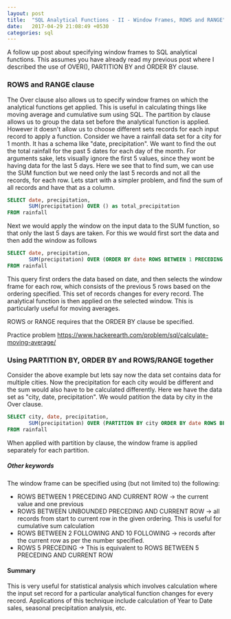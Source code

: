 ```yaml
---
layout: post
title:  "SQL Analytical Functions - II - Window Frames, ROWS and RANGE"
date:   2017-04-29 21:08:49 +0530
categories: sql
---
```


A follow up post about specifying window frames to SQL analytical functions. This assumes you have already read my previous post where I described the use of OVER(), PARTITION BY and ORDER BY clause.

### ROWS and RANGE clause
The Over clause also allows us to specify window frames on which the analytical functions get applied. This is useful in calculating things like moving average and cumulative sum using SQL.
The partition by clause allows us to group the data set before the analytical function is applied. However it doesn't allow us to choose different sets records for each input record to apply a function.
Consider we have a rainfall data set for a city for 1 month. It has a schema like "date, precipitation". We want to find the out the total rainfall for the past 5 dates for each day of the month. For arguments sake, lets visually ignore the first 5 values, since they wont be having data for the last 5 days.
Here we see that to find sum, we can use the SUM function but we need only the last 5 records and not all the records, for each row.
Lets start with a simpler problem, and find the sum of all records and have that as a column. 
```sql
SELECT date, precipitation,
       SUM(precipitation) OVER () as total_precipitation
FROM rainfall
```

Next we would apply the window on the input data to the SUM function, so that only the last 5 days are taken. For this we would first sort the data and then add the window as follows
```sql
SELECT date, precipitation,
       SUM(precipitation) OVER (ORDER BY date ROWS BETWEEN 1 PRECEDING AND 5 PRECEDING) as total_precipitation
FROM rainfall
```
This query first orders the data based on date, and then selects the window frame for each row, which consists of the previous 5 rows based on the ordering specified. This set of records changes for every record. The analytical function is then applied on the selected window. This is particularly useful for moving averages.

ROWS or RANGE requires that the ORDER BY clause be specified. 

Practice problem https://www.hackerearth.com/problem/sql/calculate-moving-average/

### Using PARTITION BY, ORDER BY and ROWS/RANGE together
Consider the above example but lets say now the data set contains data for multiple cities. Now the precipitation for each city would be different and the sum would also have to be calculated differently. Here we have the data set as "city, date, precipitation". We would patition the data by city in the Over clause.
```sql
SELECT city, date, precipitation,
       SUM(precipitation) OVER (PARTITION BY city ORDER BY date ROWS BETWEEN 1 PRECEDING AND 5 PRECEDING) as total_precipitation
FROM rainfall
```
When applied with partition by clause, the window frame is applied separately for each partition.

##### Other keywords
The window frame can be specified using (but not limited to) the following:
 - ROWS BETWEEN 1 PRECEDING AND CURRENT ROW -> the current value and one previous
 - ROWS BETWEEN UNBOUNDED PRECEDING AND CURRENT ROW -> all records from start to current row in the given ordering. This is useful for cumulative sum calculation
 - ROWS BETWEEN 2 FOLLOWING AND 10 FOLLOWING -> records after the current row as per the number specified.
 - ROWS 5 PRECEDING -> This is equivalent to ROWS BETWEEN 5 PRECEDING AND CURRENT ROW

#### Summary
This is very useful for statistical analysis which involves calculation where the input set record for a particular analytical function changes for every record.
Applications of this technique include calculation of Year to Date sales, seasonal precipitation analysis, etc.
